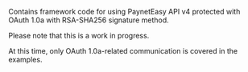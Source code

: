 Contains framework code for using PaynetEasy API v4 protected with OAuth 1.0a
with RSA-SHA256 signature method.

Please note that this is a work in progress.

At this time, only OAuth 1.0a-related communication is covered in the examples.


